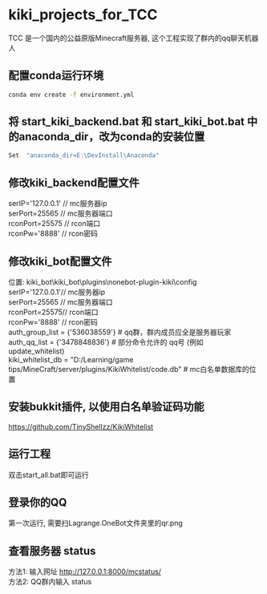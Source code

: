 # kiki_projects_for_TCC
TCC 是一个国内的公益原版Minecraft服务器, 这个工程实现了群内的qq聊天机器人


## 配置conda运行环境
```bash
conda env create -f environment.yml
```

## 将 start_kiki_backend.bat 和 start_kiki_bot.bat 中的anaconda_dir，改为conda的安装位置
```bash
Set  "anaconda_dir=E:\DevInstall\Anaconda"
```

## 修改kiki_backend配置文件
serIP='127.0.0.1'  // mc服务器ip <br />
serPort=25565    // mc服务器端口 <br />
rconPort=25575  // rcon端口 <br />
rconPw='8888'  // rcon密码

## 修改kiki_bot配置文件
位置: kiki_bot\kiki_bot\plugins\nonebot-plugin-kiki\config <br />
serIP='127.0.0.1'// mc服务器ip <br />
serPort=25565 // mc服务器端口 <br />
rconPort=25575// rcon端口 <br />
rconPw='8888' // rcon密码<br />
auth_group_list = {'536038559'}     # qq群，群内成员应全是服务器玩家<br />
auth_qq_list = {'3478848836'}   # 部分命令允许的 qq号 (例如 update_whitelist)<br />
kiki_whitelist_db = "D:/Learning/game tips/MineCraft/server/plugins/KikiWhitelist/code.db"  # mc白名单数据库的位置

## 安装bukkit插件, 以使用白名单验证码功能
https://github.com/TinyShellzz/KikiWhitelist

## 运行工程
双击start_all.bat即可运行

## 登录你的QQ
第一次运行, 需要扫Lagrange.OneBot文件夹里的qr.png

## 查看服务器 status
方法1: 输入网址 http://127.0.0.1:8000/mcstatus/ <br />
方法2: QQ群内输入 status
